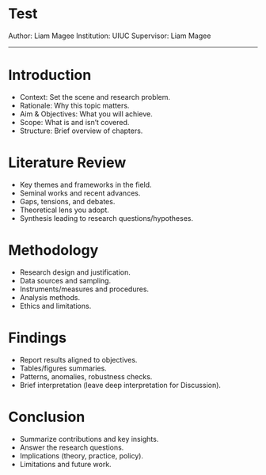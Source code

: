 # Test

Author: Liam Magee
Institution: UIUC
Supervisor: Liam Magee

---

# Introduction

- Context: Set the scene and research problem.
- Rationale: Why this topic matters.
- Aim & Objectives: What you will achieve.
- Scope: What is and isn’t covered.
- Structure: Brief overview of chapters.

# Literature Review

- Key themes and frameworks in the field.
- Seminal works and recent advances.
- Gaps, tensions, and debates.
- Theoretical lens you adopt.
- Synthesis leading to research questions/hypotheses.

# Methodology

- Research design and justification.
- Data sources and sampling.
- Instruments/measures and procedures.
- Analysis methods.
- Ethics and limitations.

# Findings

- Report results aligned to objectives.
- Tables/figures summaries.
- Patterns, anomalies, robustness checks.
- Brief interpretation (leave deep interpretation for Discussion).

# Conclusion

- Summarize contributions and key insights.
- Answer the research questions.
- Implications (theory, practice, policy).
- Limitations and future work.


